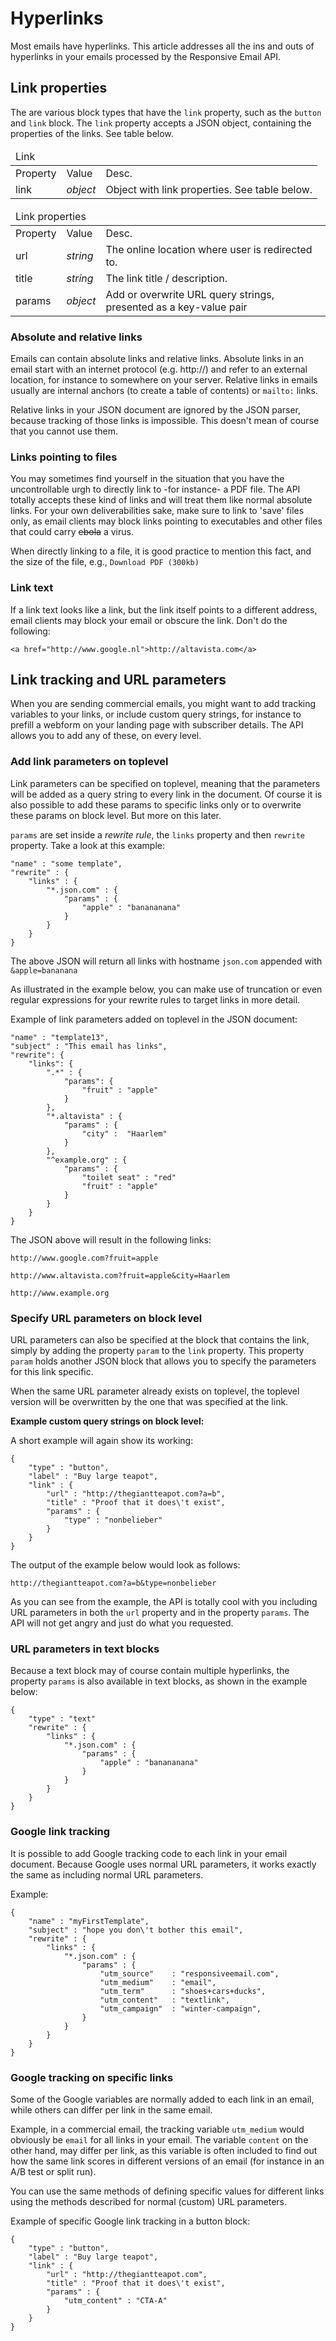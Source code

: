 Hyperlinks
======================

Most emails have hyperlinks. This
article addresses all the ins and outs of hyperlinks in your emails
processed by the Responsive Email API.

## Link properties

The are various block types that have the `link` property, such as the
`button` and `link` block. The `link` property accepts a JSON object,
containing the properties of the links. See table below.

<table class="info">
    <thead>
        <tr>
            <td colspan="3">Link</td>
        </tr>
    </thead>
    <tbody>
        <tr class="thead">
            <td>Property</td>
            <td>Value</td>
            <td>Desc.</td>
        </tr>
        <tr>
            <td>link</td>
            <td><em>object</em></td>
            <td>Object with link properties. See table below. </td>
        </tr>
    </tbody>
</table>

<table class="info">
    <thead>
        <tr>
            <td colspan="3">Link properties</td>
        </tr>
    </thead>
    <tbody>
        <tr class="thead">
            <td>Property</td>
            <td>Value</td>
            <td>Desc.</td>
        </tr>
        <tr>
            <td>url</td>
            <td><em>string</em></td>
            <td>The online location where user is redirected to.</td>
        </tr>
        <tr>
            <td>title</td>
            <td><em>string</em></td>
            <td>The link title / description.</td>
        </tr>
        <tr>
            <td>params</td>
            <td><em>object</em></td>
            <td>Add or overwrite URL query strings, presented as a key-value pair</td>
        </tr>
    </tbody>
</table>

### Absolute and relative links

Emails can contain absolute links and relative links. Absolute links in an email start with
an internet protocol (e.g. http://) and refer to an external location, for instance to somewhere on your server. Relative links in emails usually are internal anchors (to create a table of contents) or `mailto:` links.

Relative links in your JSON document are ignored by the JSON parser,
because tracking of those links is impossible. This doesn't mean of course that you cannot use them.

### Links pointing to files

You may sometimes find yourself in the situation that you have the uncontrollable urgh to directly
link to -for instance- a PDF file. The API totally accepts these kind of links and will treat
them like normal absolute links. For your own deliverabilities sake, make sure to link to 'save' files
only, as email clients may block links pointing to executables and other files that could carry <s>ebola</s> a virus.

When directly linking to a file, it is good practice to mention this fact, and the size of the file, e.g., `Download PDF (300kb)`

### Link text

If a link text looks like a link, but the link itself points to a different address, email clients may block your email or obscure the link. Don't do the following:

```<a href="http://www.google.nl">http://altavista.com</a>```

## Link tracking and URL parameters

When you are sending commercial emails, you might want to add tracking variables to your links,
or include custom query strings, for instance to prefill a webform on your landing page with subscriber
details. The API allows you to add any of these, on every level.

### Add link parameters on toplevel

Link parameters can be specified on toplevel, meaning that the parameters will be added as a query string to every link in the document. Of course it is also possible to add these params to specific
links only or to overwrite these params on block level. But more on this later.

`params` are set inside a <em>rewrite rule</em>, the `links` property and then `rewrite` property. Take a look at this example:

    "name" : "some template", 
    "rewrite" : {
        "links" : {
            "*.json.com" : {
                "params" : {
                    "apple" : "banananana"
                }
            }
        }
    }

The above JSON will return all links with hostname `json.com` appended with `&apple=bananana`

As illustrated in the example below, you can make use of truncation or even regular expressions for your rewrite rules to target links in more detail.

Example of link parameters added on toplevel in the JSON document:

    "name" : "template13",
    "subject" : "This email has links",
    "rewrite": {
        "links": {
            ".*" : {
                "params": {
                    "fruit" : "apple"
                }
            },
            "*.altavista" : {
                "params" : {
                    "city" :  "Haarlem"
                }
            },
            "^example.org" : {
                "params" : {
                    "toilet seat" : "red"
                    "fruit" : "apple"
                }
            }
        }
    }

The JSON above will result in the following links:

```http://www.google.com?fruit=apple```

```http://www.altavista.com?fruit=apple&city=Haarlem```

```http://www.example.org```

### Specify URL parameters on block level

URL parameters can also be specified at the block that contains the link, simply by adding
the property `param` to the `link` property. This property `param` holds another JSON block that allows you to specify the parameters for this link specific.

When the same URL parameter already exists on toplevel, the toplevel version will be overwritten by the one that was specified at the link.

**Example custom query strings on block level:**

A short example will again show its working:

    {
        "type" : "button",
        "label" : "Buy large teapot",
        "link" : {
            "url" : "http://thegiantteapot.com?a=b",
            "title" : "Proof that it does\'t exist",
            "params" : {
                "type" : "nonbelieber"
            }
        }
    }

The output of the example below would look as follows:

```http://thegiantteapot.com?a=b&type=nonbelieber```

As you can see from the example, the API is totally cool with you including URL parameters in both the `url` property and in the property `params`. The API will not get angry and just do what you requested.

### URL parameters in text blocks

Because a text block may of course contain multiple hyperlinks, the property `params` is also available in text blocks, as shown in the example below:

    {
        "type" : "text"
        "rewrite" : {
            "links" : {
                "*.json.com" : {
                    "params" : {
                        "apple" : "banananana"
                    }
                }
            }
        }
    }


### Google link tracking

It is possible to add Google tracking code to each link in your email document. Because Google uses normal URL parameters, it works exactly the same as including normal URL parameters.

Example:

    {
        "name" : "myFirstTemplate",
        "subject" : "hope you don\'t bother this email",
        "rewrite" : {
            "links" : {
                "*.json.com" : {
                    "params" : {
                        "utm_source"    : "responsiveemail.com",
                        "utm_medium"    : "email",
                        "utm_term"      : "shoes+cars+ducks",
                        "utm_content"   : "textlink",
                        "utm_campaign"  : "winter-campaign",
                    }
                }
            }
        }
    }

### Google tracking on specific links

Some of the Google variables are normally added to each link in an email, while others can differ per link in the same email.

Example, in a commercial email, the tracking variable `utm_medium` would obviously be `email` for all
links in your email. The variable `content` on the other hand, may differ per link, as this variable is often included to find out how the same link scores in different versions of an email (for instance in an A/B test or split run).

You can use the same methods of defining specific values for different links using the methods described for normal (custom) URL parameters.

Example of specific Google link tracking in a button block:

    {
        "type" : "button",
        "label" : "Buy large teapot",
        "link" : {
            "url" : "http://thegiantteapot.com",
            "title" : "Proof that it does\'t exist",
            "params" : {
                "utm_content" : "CTA-A"
            }
        }
    }
